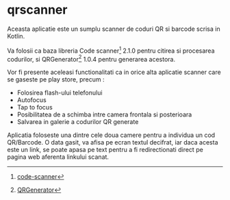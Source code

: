 # qrscanner
Aceasta aplicatie este un sumplu scanner de coduri QR si barcode scrisa in Kotlin.

Va folosii ca baza libreria Code scanner[^1] 2.1.0 pentru citirea si procesarea codurilor, si QRGenerator[^2]
1.0.4	pentru generarea acestora.

Vor fi presente aceleasi functionalitati ca in orice alta aplicatie scanner care se gaseste pe play store, precum :

*	Folosirea flash-ului telefonului
*	Autofocus
*	Tap to focus
*	Posibilitatea de a schimba intre camera frontala si posterioara
*	Salvarea in galerie a codurilor QR generate


Aplicatia foloseste una dintre cele doua camere pentru a individua un cod QR/Barcode. 
O data gasit, va afisa pe ecran textul decifrat, iar daca acesta este un link, se poate apasa pe text pentru a fi redirectionati direct pe pagina web aferenta linkului scanat.





[^1]: [code-scanner](https://github.com/yuriy-budiyev/code-scanner)
[^2]: [QRGenerator](https://github.com/androidmads/QRGenerator)
